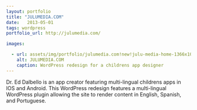 ```yaml
---
layout: portfolio
title: "JULUMEDIA.COM"
date:   2013-05-01
tags: wordpress
portfolio_url: http://julumedia.com/

images:

  - url: assets/img/portfolio/julumedia.com!new!julu-media-home-1366x1073-cropped.png
    alt: JULUMEDIA.COM
    caption: WordPress redesign for a childrens app designer
---
```


Dr. Ed Dalbello is an app creator featuring multi-lingual childrens apps in IOS and Android. This WordPress redesign features a multi-lingual WordPress plugin allowing the site to render content in English, Spanish, and Portuguese.